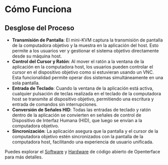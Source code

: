 # Cómo Funciona

## Desglose del Proceso

- **Transmisión de Pantalla**: El mini-KVM captura la transmisión de pantalla de la computadora objetivo y la muestra en la aplicación del host. Esto permite a los usuarios ver y gestionar el sistema objetivo directamente desde su máquina host.
- **Control del Cursor y Ratón**: Al mover el ratón a la ventana de la aplicación en la computadora host, los usuarios pueden controlar el cursor en el dispositivo objetivo como si estuvieran usando un VNC. Esta funcionalidad permite operar dos sistemas simultáneamente en una sola pantalla.
- **Entrada de Teclado**: Cuando la ventana de la aplicación está activa, cualquier pulsación de teclas realizada en el teclado de la computadora host se transmite al dispositivo objetivo, permitiendo una escritura y entrada de comandos sin interrupciones.
- **Conversión de Señales HID**: Todas las entradas de teclado y ratón dentro de la aplicación se convierten en señales de control de Dispositivo de Interfaz Humana (HID), que luego se envían a la computadora objetivo.
- **Sincronización**: La aplicación asegura que la pantalla y el cursor de la computadora objetivo estén sincronizados con la pantalla de la computadora host, facilitando una experiencia de usuario unificada.

Puedes explorar el [Software](/app) y [Hardware](/open-hardware) de código abierto de Openterface para más detalles.